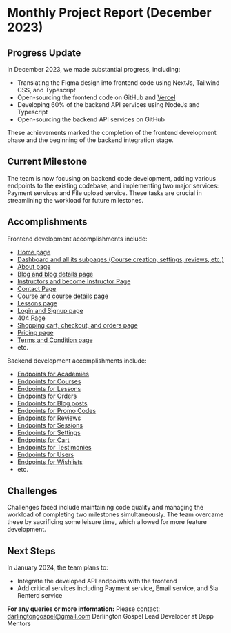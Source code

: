 # Monthly Project Report (December 2023)

## Progress Update

In December 2023, we made substantial progress, including:

- Translating the Figma design into frontend code using NextJs, Tailwind CSS, and Typescript
- Open-sourcing the frontend code on GitHub and [Vercel](https://sia-people-learn-frontend.vercel.app/)
- Developing 60% of the backend API services using NodeJs and Typescript
- Open-sourcing the backend API services on GitHub

These achievements marked the completion of the frontend development phase and the beginning of the backend integration stage.

## Current Milestone

The team is now focusing on backend code development, adding various endpoints to the existing codebase, and implementing two major services: Payment services and File upload service. These tasks are crucial in streamlining the workload for future milestones.

## Accomplishments

Frontend development accomplishments include:

- [Home page](https://github.com/Daltonic/sia_people_learn_frontend/blob/main/pages/index.tsx)
- [Dashboard and all its subpages (Course creation, settings, reviews, etc.)](https://github.com/Daltonic/sia_people_learn_frontend/tree/main/pages/(dashboard))
- [About page](https://github.com/Daltonic/sia_people_learn_frontend/blob/main/pages/about/index.tsx)
- [Blog and blog details page](https://github.com/Daltonic/sia_people_learn_frontend/blob/main/pages/blog/index.tsx) 
- [Instructors and become Instructor Page](https://github.com/Daltonic/sia_people_learn_frontend/blob/main/pages/instructor/index.tsx) 
- [Contact Page](https://github.com/Daltonic/sia_people_learn_frontend/blob/main/pages/contact/index.tsx)
- [Course and course details page](https://github.com/Daltonic/sia_people_learn_frontend/blob/main/pages/courses/index.tsx)
- [Lessons page](https://github.com/Daltonic/sia_people_learn_frontend/blob/main/pages/lessonSingle/index.tsx)
- [Login and Signup page](https://github.com/Daltonic/sia_people_learn_frontend/blob/main/pages/login/index.tsx)
- [404 Page](https://github.com/Daltonic/sia_people_learn_frontend/blob/main/pages/not-found/index.tsx)
- [Shopping cart, checkout, and orders page](https://github.com/Daltonic/sia_people_learn_frontend/blob/main/pages/shopcart/index.tsx)
- [Pricing page](https://github.com/Daltonic/sia_people_learn_frontend/blob/main/pages/pricing/index.tsx)
- [Terms and Condition page](https://github.com/Daltonic/sia_people_learn_frontend/blob/main/pages/terms/index.tsx)
- etc.

Backend development accomplishments include:

- [Endpoints for Academies](https://github.com/Daltonic/sia_people_learn_backend/blob/main/src/resources/academy/academy.controller.ts)
- [Endpoints for Courses](https://github.com/Daltonic/sia_people_learn_backend/blob/main/src/resources/course/course.controller.ts)
- [Endpoints for Lessons](https://github.com/Daltonic/sia_people_learn_backend/blob/main/src/resources/lesson/lesson.controller.ts)
- [Endpoints for Orders](https://github.com/Daltonic/sia_people_learn_backend/blob/main/src/resources/order/order.controller.ts)
- [Endpoints for Blog posts](https://github.com/Daltonic/sia_people_learn_backend/blob/main/src/resources/post/post.controller.ts)
- [Endpoints for Promo Codes](https://github.com/Daltonic/sia_people_learn_backend/blob/main/src/resources/promo/promo.controllers.ts)
- [Endpoints for Reviews](https://github.com/Daltonic/sia_people_learn_backend/blob/main/src/resources/review/review.controller.ts)
- [Endpoints for Sessions](https://github.com/Daltonic/sia_people_learn_backend/blob/main/src/resources/session/session.controller.ts)
- [Endpoints for Settings](https://github.com/Daltonic/sia_people_learn_backend/blob/main/src/resources/settings/settings.controller.ts)
- [Endpoints for Cart](https://github.com/Daltonic/sia_people_learn_backend/blob/main/src/resources/subscription/subscription.controller.ts)
- [Endpoints for Testimonies](https://github.com/Daltonic/sia_people_learn_backend/blob/main/src/resources/testimony/testimony.controller.ts)
- [Endpoints for Users](https://github.com/Daltonic/sia_people_learn_backend/blob/main/src/resources/user/user.controller.ts)
- [Endpoints for Wishlists](https://github.com/Daltonic/sia_people_learn_backend/blob/main/src/resources/wishlist/wishlist.controller.ts)
- etc.

## Challenges

Challenges faced include maintaining code quality and managing the workload of completing two milestones simultaneously. The team overcame these by sacrificing some leisure time, which allowed for more feature development.

## Next Steps

In January 2024, the team plans to:

- Integrate the developed API endpoints with the frontend
- Add critical services including Payment service, Email service, and Sia Renterd service

**For any queries or more information:**
Please contact: darlingtongospel@gmail.com
Darlington Gospel
Lead Developer at Dapp Mentors